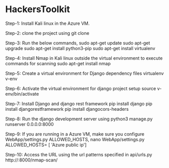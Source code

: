 # HackersToolkit

Step-1: Install Kali linux in the Azure VM.

Step-2: clone the project using 
        git clone 


Step-3: Run the below commands,
        sudo apt-get update
        sudo apt-get upgrade
        sudo apt-get install python3-pip
        sudo apt-get install virtualenv
        
Step-4: Install Nmap in Kali linux outside the virtual environment to execute commands for scanning
          sudo apt-get install nmap
        
Step-5: Create a virtual environment for Django dependency files
        virtualenv v-env
        
 Step-6: Activate the virtual environment for django project setup
        source v-env/bin/activate
 
 Step-7: Install Django and django rest framework
         pip install django
         pip install djangorestframework
         pip install djangocors-headers
         
 Step-8: Run the django development server using 
         python3 manage.py runserver 0.0.0.0:8000
         
 Step-9: If you are running in a Azure VM, make sure you configure WebApp/settings.py ALLOWED_HOSTS,
         nano WebApp/settings.py
         ALLOWED_HOSTS= [ 'Azure public ip']
     
 Step-10: Access the URL using the url patterns specified in api/urls.py
         http://<ip>:8000/nmap-scan/
